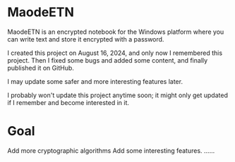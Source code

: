 # MaodeETN
MaodeETN is an encrypted notebook for the Windows platform where you can write text and store it encrypted with a password.

I created this project on August 16, 2024, and only now I remembered this project. Then I fixed some bugs and added some content, and finally published it on GitHub.

I may update some safer and more interesting features later.

I probably won't update this project anytime soon; it might only get updated if I remember and become interested in it.
# Goal

Add more cryptographic algorithms
Add some interesting features.
......
